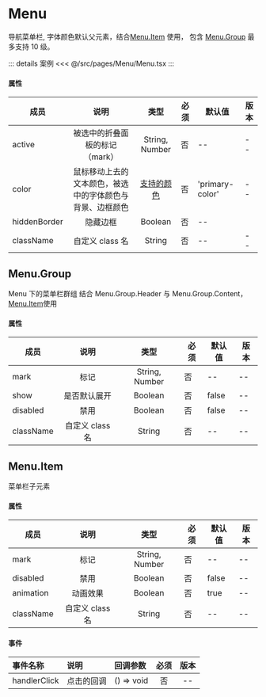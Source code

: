 # Menu

导航菜单栏, 字体颜色默认父元素，结合[Menu.Item](./README.md#menu-item) 使用，
包含 [Menu.Group](./README.md#menu-group) 最多支持 10 级。

::: details 案例
<<< @/src/pages/Menu/Menu.tsx
:::

#### 属性

| 成员         |                           说明                           |              类型               | 必须 | 默认值          | 版本 |
| ------------ | :------------------------------------------------------: | :-----------------------------: | ---- | --------------- | ---- |
| active       |              被选中的折叠面板的标记（mark）              |         String, Number          | 否   | --              | --   |
| color        | 鼠标移动上去的文本颜色，被选中的字体颜色与背景、边框颜色 | [支持的颜色](../README.md#颜色) | 否   | 'primary-color' | --   |
| hiddenBorder |                         隐藏边框                         |             Boolean             | 否   | --              |
| className    |                     自定义 class 名                      |             String              | 否   | --              | --   |

## Menu.Group

Menu 下的菜单栏群组
结合 Menu.Group.Header 与 Menu.Group.Content，[Menu.Item](./README.md#menu-item)使用

#### 属性

| 成员      |      说明       |      类型      | 必须 | 默认值 | 版本 |
| --------- | :-------------: | :------------: | ---- | ------ | ---- |
| mark      |      标记       | String, Number | 否   | --     | --   |
| show      |  是否默认展开   |    Boolean     | 否   | false  | --   |
| disabled  |      禁用       |    Boolean     | 否   | false  | --   |
| className | 自定义 class 名 |     String     | 否   | --     | --   |

## Menu.Item

菜单栏子元素

#### 属性

| 成员      |      说明       |      类型      | 必须 | 默认值 | 版本 |
| --------- | :-------------: | :------------: | ---- | ------ | ---- |
| mark      |      标记       | String, Number | 否   | --     | --   |
| disabled  |      禁用       |    Boolean     | 否   | false  | --   |
| animation |    动画效果     |    Boolean     | 否   | true   | --   |
| className | 自定义 class 名 |     String     | 否   | --     | --   |

#### 事件

| 事件名称     | 说明       | 回调参数   | 必须 | 版本 |
| :----------- | :--------- | :--------- | :--: | :--: |
| handlerClick | 点击的回调 | () => void |  否  |  --  |
